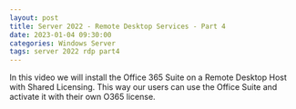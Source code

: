 ```yaml
---
layout: post
title: Server 2022 - Remote Desktop Services - Part 4
date: 2023-01-04 09:30:00
categories: Windows Server
tags: server 2022 rdp part4
---
```


In this video we will install the Office 365 Suite on a Remote Desktop Host with Shared Licensing. This way our users can use the Office Suite and activate it with their own O365 license.
